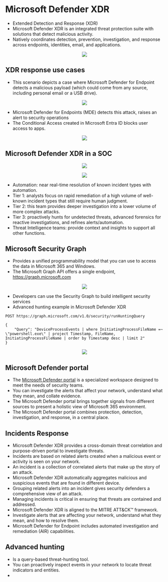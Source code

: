 # Microsoft Defender XDR

- Extended Detection and Response (XDR)
- Microsoft Defender XDR is an integrated threat protection suite with solutions that detect malicious activity.
- Natively coordinates detection, prevention, investigation, and response across endpoints, identities, email, and applications.

<p align="center">
  <img src="https://learn.microsoft.com/en-us/training/wwl-sci/introduction-microsoft-365-threat-protection/media/defend-attack-chains.png"/>
</p>

## XDR response use cases

- This scenario depicts a case where Microsoft Defender for Endpoint detects a malicious payload (which could come from any source, including personal email or a USB drive).

<p align="center">
  <img src="https://learn.microsoft.com/en-us/training/wwl-sci/introduction-microsoft-365-threat-protection/media/compromised-endpoint.png"/>
</p>

- Microsoft Defender for Endpoints (MDE) detects this attack, raises an alert to security operations
- The Conditional Access created in Microsoft Entra ID blocks user access to apps.
  
<p align="center">
  <img src="https://learn.microsoft.com/en-us/training/wwl-sci/introduction-microsoft-365-threat-protection/media/suspend-access-compromise.png"/>
</p>

## Microsoft Defender XDR in a SOC

<p align="center">
  <img src="https://learn.microsoft.com/en-us/training/wwl-sci/introduction-microsoft-365-threat-protection/media/security-operations.png"/>
</p>

<p align="center">
  <img src="https://learn.microsoft.com/en-us/training/wwl-sci/introduction-microsoft-365-threat-protection/media/security-operations-model.png"/>
</p>

- Automation: near real-time resolution of known incident types with automation.
- Tier 1: analysts focus on rapid remediation of a high volume of well-known incident types that still require human judgment.
- Tier 2: this team provides deeper investigation into a lower volume of more complex attacks.
- Tier 3: proactively hunts for undetected threats, advanced forensics for reactive investigations, and refines alerts/automation.
- Threat Intelligence teams: provide context and insights to support all other functions.

## Microsoft Security Graph

- Provides a unified programmability model that you can use to access the data in Microsoft 365 and Windows.
- The Microsoft Graph API offers a single endpoint, https://graph.microsoft.com

<p align="center">
  <img src="https://learn.microsoft.com/en-us/training/wwl-sci/introduction-microsoft-365-threat-protection/media/graph-security-overview-diagram.png"/>
</p>

- Developers can use the Security Graph to build intelligent security services
- Advanced hunting example in Microsoft Defender XDR

```
POST https://graph.microsoft.com/v1.0/security/runHuntingQuery

{
    "Query": "DeviceProcessEvents | where InitiatingProcessFileName =~ \"powershell.exe\" | project Timestamp, FileName, InitiatingProcessFileName | order by Timestamp desc | limit 2"
}
```

<p align="center">
  <img src="https://learn.microsoft.com/en-us/training/wwl-sci/introduction-microsoft-365-threat-protection/media/graph-explorer-hunting-kql-query-2023-06-08.png"/>
</p>

## Microsoft Defender portal

- The [Microsoft Defender portal](https://security.microsoft.com/) is a specialized workspace designed to meet the needs of security teams.
- You can investigate the alerts that affect your network, understand what they mean, and collate evidence.
- The Microsoft Defender portal brings together signals from different sources to present a holistic view of Microsoft 365 environment.
- The Microsoft Defender portal combines protection, detection, investigation, and response, in a central place.

## Incidents Response

- Microsoft Defender XDR provides a cross-domain threat correlation and purpose-driven portal to investigate threats.
- Incidents are based on related alerts created when a malicious event or activity is seen on your network.
- An incident is a collection of correlated alerts that make up the story of an attack.
- Microsoft Defender XDR automatically aggregates malicious and suspicious events that are found in different device.
- Grouping related alerts into an incident gives security defenders a comprehensive view of an attack.
- Managing incidents is critical in ensuring that threats are contained and addressed.
- Microsoft Defender XDR is aligned to the MITRE ATT&CK™ framework.
- Investigate alerts that are affecting your network, understand what they mean, and how to resolve them.
- Microsoft Defender for Endpoint includes automated investigation and remediation (AIR) capabilities.

## Advanced hunting

- Is a query-based threat-hunting tool.
- You can proactively inspect events in your network to locate threat indicators and entities.
-  
